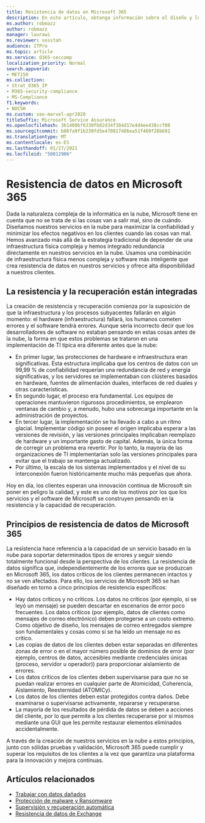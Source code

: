 ```yaml
---
title: Resistencia de datos en Microsoft 365
description: En este artículo, obtenga información sobre el diseño y los principios de resistencia y recuperación de datos en Microsoft 365.
ms.author: robmazz
author: robmazz
manager: laurawi
ms.reviewer: sosstah
audience: ITPro
ms.topic: article
ms.service: O365-seccomp
localization_priority: Normal
search.appverid:
- MET150
ms.collection:
- Strat_O365_IP
- M365-security-compliance
- MS-Compliance
f1.keywords:
- NOCSH
ms.custom: seo-marvel-apr2020
titleSuffix: Microsoft Service Assurance
ms.openlocfilehash: 361400bf6330fb82d34f384d17e4d4ee438ccf08
ms.sourcegitcommit: b06fa9f1b230fd5e470817486ea51f460f28b691
ms.translationtype: MT
ms.contentlocale: es-ES
ms.lasthandoff: 01/27/2021
ms.locfileid: "50012906"
---
```

# <a name="data-resiliency-in-microsoft-365"></a>Resistencia de datos en Microsoft 365

Dada la naturaleza compleja de la informática en la nube, Microsoft tiene en cuenta que no se trata de si las cosas van a salir mal, sino de cuándo. Diseñamos nuestros servicios en la nube para maximizar la confiabilidad y minimizar los efectos negativos en los clientes cuando las cosas van mal. Hemos avanzado más allá de la estrategia tradicional de depender de una infraestructura física compleja y hemos integrado redundancia directamente en nuestros servicios en la nube. Usamos una combinación de infraestructura física menos compleja y software más inteligente que crea resistencia de datos en nuestros servicios y ofrece alta disponibilidad a nuestros clientes.

## <a name="resiliency-and-recoverability-are-built-in"></a>La resistencia y la recuperación están integradas

La creación de resistencia y recuperación comienza por la suposición de que la infraestructura y los procesos subyacentes fallarán en algún momento: el hardware (infraestructura) fallará, los humanos cometen errores y el software tendrá errores. Aunque sería incorrecto decir que los desarrolladores de software no estaban pensando en estas cosas antes de la nube, la forma en que estos problemas se trataron en una implementación de TI típica era diferente antes que la nube:

- En primer lugar, las protecciones de hardware e infraestructura eran significativas. Esta estructura implicaba que los centros de datos con un 99,99 % de confiabilidad requerían una redundancia de red y energía significativas, y los servidores se implementaban con clústeres basados en hardware, fuentes de alimentación duales, interfaces de red duales y otras características.
- En segundo lugar, el proceso era fundamental. Los equipos de operaciones mantuvieron rigurosos procedimientos, se emplearon ventanas de cambio y, a menudo, hubo una sobrecarga importante en la administración de proyectos.
- En tercer lugar, la implementación se ha llevado a cabo a un ritmo glacial. Implementar código sin poseer el origen implicaba esperar a las versiones de revisión, y las versiones principales implicaban reemplazo de hardware y un importante gasto de capital. Además, la única forma de corregir un problema era revertir. Por lo tanto, la mayoría de las organizaciones de TI implementarían solo las versiones principales para evitar que el trabajo se mantenga actualizado.
- Por último, la escala de los sistemas implementados y el nivel de su interconexión fueron históricamente mucho más pequeñas que ahora.

Hoy en día, los clientes esperan una innovación continua de Microsoft sin poner en peligro la calidad, y este es uno de los motivos por los que los servicios y el software de Microsoft se construyen pensando en la resistencia y la capacidad de recuperación.

## <a name="microsoft-365-data-resiliency-principles"></a>Principios de resistencia de datos de Microsoft 365

La resistencia hace referencia a la capacidad de un servicio basado en la nube para soportar determinados tipos de errores y seguir siendo totalmente funcional desde la perspectiva de los clientes. La resistencia de datos significa que, independientemente de los errores que se produzcan en Microsoft 365, los datos críticos de los clientes permanecen intactos y no se ven afectados. Para ello, los servicios de Microsoft 365 se han diseñado en torno a cinco principios de resistencia específicos:

- Hay datos críticos y no críticos. Los datos no críticos (por ejemplo, si se leyó un mensaje) se pueden descartar en escenarios de error poco frecuentes. Los datos críticos (por ejemplo, datos de clientes como mensajes de correo electrónico) deben protegerse a un costo extremo. Como objetivo de diseño, los mensajes de correo entregados siempre son fundamentales y cosas como si se ha leído un mensaje no es crítico.
- Las copias de datos de los clientes deben estar separadas en diferentes zonas de error o en el mayor número posible de dominios de error (por ejemplo, centros de datos, accesibles mediante credenciales únicas (proceso, servidor u operador)) para proporcionar aislamiento de errores. 
- Los datos críticos de los clientes deben supervisarse para que no se puedan realizar errores en cualquier parte de Atomicidad, Coherencia, Aislamiento, Reesternidad (ATOMICy).
- Los datos de los clientes deben estar protegidos contra daños. Debe examinarse o supervisarse activamente, repararse y recuperarse.
- La mayoría de los resultados de pérdida de datos se deben a acciones del cliente, por lo que permite a los clientes recuperarse por sí mismos mediante una GUI que les permite restaurar elementos eliminados accidentalmente.

A través de la creación de nuestros servicios en la nube a estos principios, junto con sólidas pruebas y validación, Microsoft 365 puede cumplir y superar los requisitos de los clientes a la vez que garantiza una plataforma para la innovación y mejora continuas.

## <a name="related-articles"></a>Artículos relacionados

- [Trabajar con datos dañados](assurance-dealing-with-data-corruption.md)
- [Protección de malware y Ransomware](assurance-malware-and-ransomware-protection.md)
- [Supervisión y recuperación automática](assurance-monitoring-and-self-healing.md)
- [Resistencia de datos de Exchange](assurance-exchange-data-resiliency.md)
